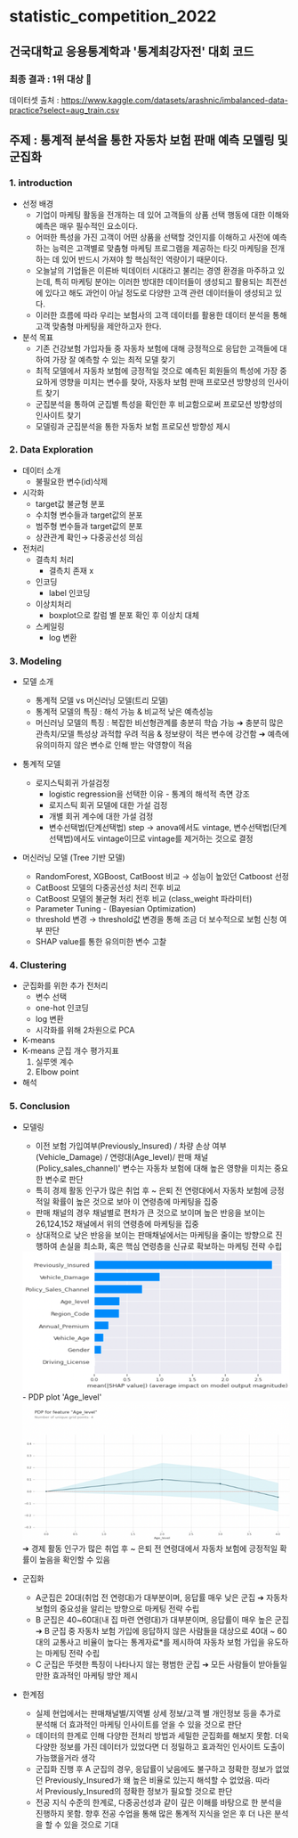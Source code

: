 # statistic_competition_2022

## 건국대학교 응용통계학과 '통계최강자전' 대회 코드
### 최종 결과 : 1위 대상 🥇

데이터셋 출처 : https://www.kaggle.com/datasets/arashnic/imbalanced-data-practice?select=aug_train.csv 


## 주제 :  통계적 분석을 통한 자동차 보험 판매 예측 모델링 및 군집화

### 1. introduction

- 선정 배경
    - 기업이 마케팅 활동을 전개하는 데 있어 고객들의 상품 선택 행동에 대한 이해와 예측은 매우 필수적인 요소이다.
    - 어떠한 특성을 가진 고객이 어떤 상품을 선택할 것인지를 이해하고 사전에 예측하는 능력은 고객별로 맞춤형 마케팅 프로그램을 제공하는 타깃 마케팅을 전개하는 데 있어 반드시 가져야 할 핵심적인 역량이기 때문이다.
    - 오늘날의 기업들은 이른바 빅데이터 시대라고 불리는 경영 환경을 마주하고 있는데, 특히 마케팅 분야는 이러한 방대한 데이터들이 생성되고 활용되는 최전선에 있다고 해도 과언이 아닐 정도로 다양한 고객 관련 데이터들이 생성되고 있다.
    - 이러한 흐름에 따라 우리는 보험사의 고객 데이터를 활용한 데이터 분석을 통해 고객 맞춤형 마케팅을 제안하고자 한다.
- 분석 목표
    - 기존 건강보험 가입자들 중 자동차 보험에 대해 긍정적으로 응답한 고객들에 대하여 가장 잘 예측할 수 있는 최적 모델 찾기
    - 최적 모델에서 자동차 보험에 긍정적일 것으로 예측된 회원들의 특성에 가장 중요하게 영향을 미치는 변수를 찾아, 자동차 보험 판매 프로모션 방향성의 인사이트 찾기
    - 군집분석을 통하여 군집별 특성을 확인한 후 비교함으로써 프로모션 방향성의 인사이트 찾기
    - 모델링과 군집분석을 통한 자동차 보험 프로모션 방향성 제시

### 2. Data Exploration

- 데이터 소개
    - 불필요한 변수(id)삭제
- 시각화
    - target값 불균형 분포
    - 수치형 변수들과 target값의 분포
    - 범주형 변수들과 target값의 분포
    - 상관관계 확인→ 다중공선성 의심
- 전처리
    - 결측치 처리
        - 결측치 존재 x
    - 인코딩
        - label 인코딩
    - 이상치처리
        - boxplot으로 칼럼 별 분포 확인 후 이상치 대체
    - 스케일링
        - log 변환

### 3. Modeling
- 모델 소개
    - 통계적 모델 vs 머신러닝 모델(트리 모델)
    - 통계적 모델의 특징 : 해석 가능 & 비교적 낮은 예측성능
    - 머신러닝 모델의 특징 : 복잡한 비선형관계를 충분히 학습 가능 ➔ 충분히 많은 관측치/모델 특성상 과적합 우려 적음
    & 정보량이 적은 변수에 강건함 ➔ 예측에 유의미하지 않은 변수로 인해 받는 악영향이 적음
    
- 통계적 모델
    - 로지스틱회귀 가설검정
        - logistic regression을 선택한 이유 - 통계의 해석적 측면 강조
        - 로지스틱 회귀 모델에 대한 가설 검정
        - 개별 회귀 계수에 대한 가설 검정
        - 변수선택법(단계선택법) step
        → anova에서도 vintage, 변수선택법(단계선택법)에서도 vintage이므로 vintage를 제거하는 것으로 결정
        
- 머신러닝 모델 (Tree 기반 모델)
    - RandomForest, XGBoost, CatBoost 비교 → 성능이 높았던 Catboost 선정
    - CatBoost 모델의 다중공선성 처리 전후 비교
    - CatBoost 모델의 불균형 처리 전후 비교 (class_weight 파라미터)
    - Parameter Tuning -  (Bayesian Optimization)
    - threshold 변경 → threshold값 변경을 통해 조금 더 보수적으로 보험 신청 여부 판단
    - SHAP value를 통한 유의미한 변수 고찰

### 4. Clustering

- 군집화를 위한 추가 전처리
    - 변수 선택
    - one-hot 인코딩
    - log 변환
    - 시각화를 위해 2차원으로 PCA
- K-means
- K-means 군집 개수 평가지표
    1. 실루엣 계수
    2. Elbow point
- 해석

### 5. Conclusion
  - 모델링
      - 이전 보험 가입여부(Previously_Insured) / 차량 손상 여부(Vehicle_Damage) / 연령대(Age_level)/ 판매 채널(Policy_sales_channel)' 변수는 자동차 보험에 대해 높은 영향을 미치는 중요한 변수로 판단
      - 특히 경제 활동 인구가 많은 취업 후 ~ 은퇴 전 연령대에서 자동차 보험에 긍정적일 확률이 높은 것으로 보아 이 연령층에 마케팅을 집중
      - 판매 채널의 경우 채널별로 편차가 큰 것으로 보이며 높은 반응을 보이는 26,124,152 채널에서 위의 연령층에 마케팅을 집중
      - 상대적으로 낮은 반응을 보이는 판매채널에서는 마케팅을 줄이는 방향으로 진행하여 손실을 최소화, 혹은 핵심 연령층을 신규로 확보하는 마케팅 전략 수립
     <img src="https://github.com/eunbinni/statistic_competition_2022/blob/main/images/%E1%84%89%E1%85%B3%E1%84%8F%E1%85%B3%E1%84%85%E1%85%B5%E1%86%AB%E1%84%89%E1%85%A3%E1%86%BA%202022-11-07%20%E1%84%8B%E1%85%A9%E1%84%92%E1%85%AE%208.30.21.png" width="500" height="250"/>
      - PDP plot 'Age_level'
      <img src="https://github.com/eunbinni/statistic_competition_2022/blob/main/images/%E1%84%89%E1%85%B3%E1%84%8F%E1%85%B3%E1%84%85%E1%85%B5%E1%86%AB%E1%84%89%E1%85%A3%E1%86%BA%202022-11-07%20%E1%84%8B%E1%85%A9%E1%84%92%E1%85%AE%208.30.32.png" width="500" height="250"/>
      ➔ 경제 활동 인구가 많은 취업 후 ~ 은퇴 전 연령대에서 자동차 보험에 긍정적일 확률이 높음을 확인할 수 있음


  - 군집화
      - A군집은 20대(취업 전 연령대)가 대부분이며, 응답률 매우 낮은 군집 ➔ 자동차 보험의 중요성을 알리는 방향으로 마케팅 전략 수립
      - B 군집은 40~60대(내 집 마련 연령대)가 대부분이며, 응답률이 매우 높은 군집 ➔ B 군집 중 자동차 보험 가입에 응답하지 않은 사람들을 대상으로 40대 ~ 60대의 교통사고 비율이 높다는 통계자료*를 제시하여 자동차 보험 가입을 유도하는 마케팅 전략 수립
      - C 군집은 뚜렷한 특징이 나타나지 않는 평범한 군집 ➔ 모든 사람들이 받아들일 만한 효과적인 마케팅 방안 제시


  - 한계점
      - 실제 현업에서는 판매채널별/지역별 상세 정보/고객 별 개인정보 등을 추가로 분석해 더 효과적인 마케팅 인사이트를 얻을 수 있을 것으로 판단
      - 데이터의 한계로 인해 다양한 전처리 방법과 세밀한 군집화를 해보지 못함. 더욱 다양한 정보를 가진 데이터가 있었다면 더 정밀하고 효과적인 인사이트 도출이 가능했을거라 생각
      - 군집화 진행 후 A 군집의 경우, 응답률이 낮음에도 불구하고 정확한 정보가 없었던 Previously_Insured가 왜 높은 비율로 있는지 해석할 수 없었음. 따라서 Previously_Insured의 정확한 정보가 필요할 것으로 판단
      - 전공 지식 수준의 한계로, 다중공선성과 같이 깊은 이해를 바탕으로 한 분석을 진행하지 못함. 향후 전공 수업을 통해 많은 통계적 지식을 얻은 후 더 나은 분석을 할 수 있을 것으로 기대

